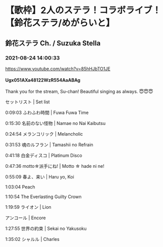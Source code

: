 # 【歌枠】2人のステラ！コラボライブ！【鈴花ステラ/めがらいと】

## 鈴花ステラ Ch. / Suzuka Stella

### 2021-08-24 14:00:33

https://www.youtube.com/watch?v=85hHJbTO1JE

#### Ugx051AXa48122WzR554AaABAg

Thank you for the stream, Su-chan! Beautiful singing as always. 😇😇😇



セットリスト  |  Set list

0:09:03  ふわふわ時間  |  Fuwa Fuwa Time

0:15:30  名前のない怪物  |  Namae no Nai Kaibutsu

0:24:54  メランコリック  |  Melancholic

0:31:53  魂のルフラン  |  Tamashii no Refrain

0:41:18  白金ディスコ  |  Platinum Disco

0:47:36  motto☆派手にね!  |  Motto ☆ hade ni ne!

0:55:09  春よ、来い  |  Haru yo, Koi

1:03:04  Peach

1:10:54  The Everlasting Guilty Crown

1:19:59  ライオン  |  Lion



アンコール  |  Encore

1:27:55  世界の約束  |  Sekai no Yakusoku

1:35:02  シャルル  |  Charles

